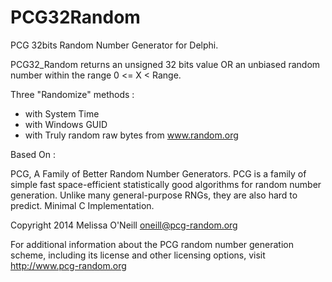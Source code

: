 # PCG32Random
PCG 32bits Random Number Generator for Delphi.

PCG32_Random returns an unsigned 32 bits value OR an unbiased random number within the range 0 <= X < Range.

Three "Randomize" methods :
- with System Time
- with Windows GUID
- with Truly random raw bytes from www.random.org

Based On :

PCG, A Family of Better Random Number Generators.
PCG is a family of simple fast space-efficient statistically good algorithms for random number generation. Unlike many general-purpose RNGs, they are also hard to predict.
Minimal C Implementation.

Copyright 2014 Melissa O'Neill <oneill@pcg-random.org>

For additional information about the PCG random number generation scheme, including its license and other licensing options, visit http://www.pcg-random.org
